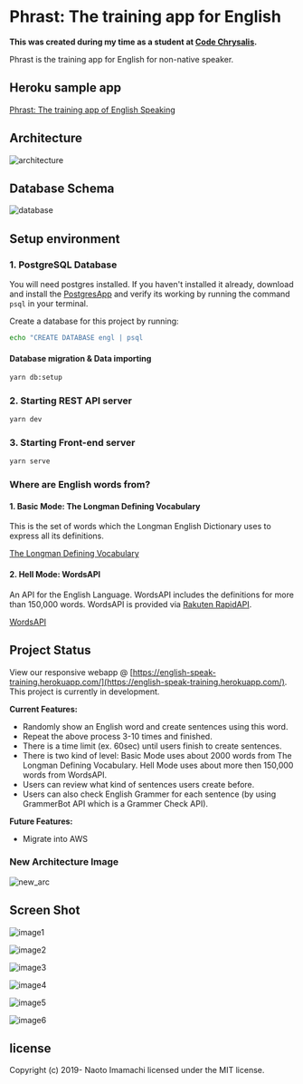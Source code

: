 # Phrast: The training app for English

**This was created during my time as a student at [Code Chrysalis](https://www.codechrysalis.io/).**

Phrast is the training app for English for non-native speaker.

## Heroku sample app

[Phrast: The training app of English Speaking](https://english-speak-training.herokuapp.com/)

## Architecture

![architecture](./img/technology.png)

## Database Schema

![database](./img/database_schema.png)

## Setup environment

### 1. PostgreSQL Database

You will need postgres installed. If you haven't installed it already, download and install the [PostgresApp](https://postgresapp.com/) and verify its working by running the command `psql` in your terminal.

Create a database for this project by running:

```bash
echo "CREATE DATABASE engl | psql
```

#### Database migration & Data importing

```bash
yarn db:setup
```

### 2. Starting REST API server

```bash
yarn dev
```

### 3. Starting Front-end server

```bash
yarn serve
```

### Where are English words from?

#### 1. Basic Mode: The Longman Defining Vocabulary

This is the set of words which the Longman English Dictionary uses to express all its definitions.

[The Longman Defining Vocabulary](http://www2.cmp.uea.ac.uk/~jrk/conlang.dir/LongmanVocab.html)

#### 2. Hell Mode: WordsAPI

An API for the English Language. WordsAPI includes the definitions for more than 150,000 words. WordsAPI is provided via [Rakuten RapidAPI](https://rapidapi.com/).

[WordsAPI](https://www.wordsapi.com/)

## Project Status

View our responsive webapp @ [https://english-speak-training.herokuapp.com/](https://english-speak-training.herokuapp.com/). This project is currently in development.

**Current Features:**

- Randomly show an English word and create sentences using this word.
- Repeat the above process 3-10 times and finished.
- There is a time limit (ex. 60sec) until users finish to create sentences.
- There is two kind of level: Basic Mode uses about 2000 words from The Longman Defining Vocabulary. Hell Mode uses about more then 150,000 words from WordsAPI.
- Users can review what kind of sentences users create before.
- Users can also check English Grammer for each sentence (by using GrammerBot API which is a Grammer Check API).

**Future Features:**

- Migrate into AWS

### New Architecture Image

![new_arc](./img/new_architecture_image.png)

## Screen Shot

![image1](./img/image1.png)

![image2](./img/image2.png)

![image3](./img/image3.png)

![image4](./img/image4.png)

![image5](./img/image5.png)

![image6](./img/image6.png)

## license

Copyright (c) 2019- Naoto Imamachi licensed under the MIT license.
